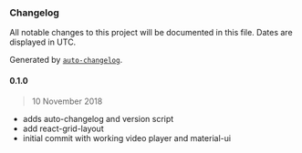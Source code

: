 ### Changelog

All notable changes to this project will be documented in this file. Dates are displayed in UTC.

Generated by [`auto-changelog`](https://github.com/CookPete/auto-changelog).

#### 0.1.0

> 10 November 2018

- adds auto-changelog and version script
- add react-grid-layout
- initial commit with working video player and material-ui
